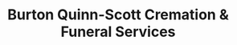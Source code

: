 ---
title: "Burton Quinn-Scott Cremation & Funeral Services"
url: /girard/burton-quinn-scott-cremation-und-funeral-services/
shop: Bestattungen
---